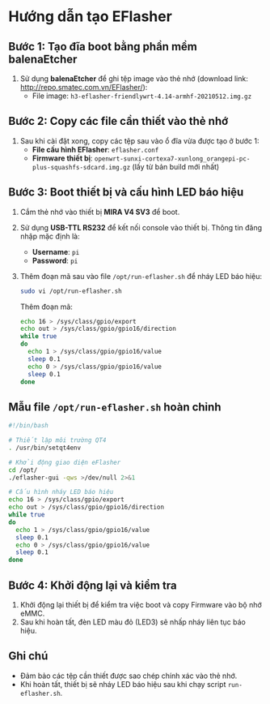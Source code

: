 
# Hướng dẫn tạo EFlasher

## Bước 1: Tạo đĩa boot bằng phần mềm balenaEtcher
1. Sử dụng **balenaEtcher** để ghi tệp image vào thẻ nhớ (download link: http://repo.smatec.com.vn/EFlasher/):
   - File image: `h3-eflasher-friendlywrt-4.14-armhf-20210512.img.gz`
   
## Bước 2: Copy các file cần thiết vào thẻ nhớ
1. Sau khi cài đặt xong, copy các tệp sau vào ổ đĩa vừa được tạo ở bước 1:
   - **File cấu hình EFlasher**: `eflasher.conf`
   - **Firmware thiết bị**: `openwrt-sunxi-cortexa7-xunlong_orangepi-pc-plus-squashfs-sdcard.img.gz` (lấy từ bản build mới nhất)

## Bước 3: Boot thiết bị và cấu hình LED báo hiệu
1. Cắm thẻ nhớ vào thiết bị **MIRA V4 SV3** để boot.
2. Sử dụng **USB-TTL RS232** để kết nối console vào thiết bị. Thông tin đăng nhập mặc định là:
   - **Username**: `pi`
   - **Password**: `pi`

3. Thêm đoạn mã sau vào file `/opt/run-eflasher.sh` để nháy LED báo hiệu:

   ```bash
   sudo vi /opt/run-eflasher.sh
   ```

   Thêm đoạn mã:

   ```bash
   echo 16 > /sys/class/gpio/export
   echo out > /sys/class/gpio/gpio16/direction
   while true
   do
     echo 1 > /sys/class/gpio/gpio16/value
     sleep 0.1
     echo 0 > /sys/class/gpio/gpio16/value
     sleep 0.1
   done
   ```

## Mẫu file `/opt/run-eflasher.sh` hoàn chỉnh

```bash
#!/bin/bash

# Thiết lập môi trường QT4
. /usr/bin/setqt4env

# Khởi động giao diện eFlasher
cd /opt/
./eflasher-gui -qws >/dev/null 2>&1

# Cấu hình nháy LED báo hiệu
echo 16 > /sys/class/gpio/export
echo out > /sys/class/gpio/gpio16/direction
while true
do
  echo 1 > /sys/class/gpio/gpio16/value
  sleep 0.1
  echo 0 > /sys/class/gpio/gpio16/value
  sleep 0.1
done
```

## Bước 4: Khởi động lại và kiểm tra
1. Khởi động lại thiết bị để kiểm tra việc boot và copy Firmware vào bộ nhớ eMMC.
2. Sau khi hoàn tất, đèn LED màu đỏ (LED3) sẽ nhấp nháy liên tục báo hiệu.

## Ghi chú
- Đảm bảo các tệp cần thiết được sao chép chính xác vào thẻ nhớ.
- Khi hoàn tất, thiết bị sẽ nháy LED báo hiệu sau khi chạy script `run-eflasher.sh`.
